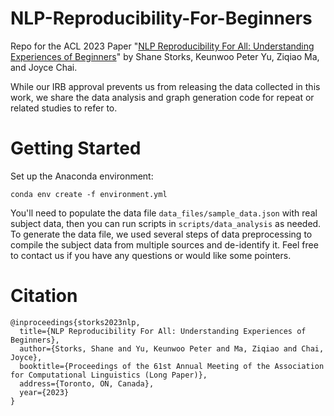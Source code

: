 # NLP-Reproducibility-For-Beginners
Repo for the ACL 2023 Paper "[NLP Reproducibility For All: Understanding Experiences of Beginners](https://arxiv.org/abs/2305.16579)" by Shane Storks, Keunwoo Peter Yu, Ziqiao Ma, and Joyce Chai.

While our IRB approval prevents us from releasing the data collected in this work, we share the data analysis and graph generation code for repeat or related studies to refer to. 

# Getting Started
Set up the Anaconda environment: 

```
conda env create -f environment.yml
```

You'll need to populate the data file `data_files/sample_data.json` with real subject data, then you can run scripts in `scripts/data_analysis` as needed. To generate the data file, we used several steps of data preprocessing to compile the subject data from multiple sources and de-identify it. Feel free to contact us if you have any questions or would like some pointers.

# Citation
```
@inproceedings{storks2023nlp,
  title={NLP Reproducibility For All: Understanding Experiences of Beginners},
  author={Storks, Shane and Yu, Keunwoo Peter and Ma, Ziqiao and Chai, Joyce},
  booktitle={Proceedings of the 61st Annual Meeting of the Association for Computational Linguistics (Long Paper)},
  address={Toronto, ON, Canada},
  year={2023}
}
```

